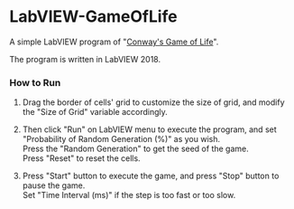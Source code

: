 # LabVIEW-GameOfLife
A simple LabVIEW program of "[Conway's Game of Life](https://en.wikipedia.org/wiki/Conway%27s_Game_of_Life)".

The program is written in LabVIEW 2018.

### How to Run
1. Drag the border of cells' grid to customize the size of grid,
and modify the "Size of Grid" variable accordingly.

2. Then click "Run" on LabVIEW menu to execute the program,
and set "Probability of Random Generation (%)" as you wish.  
Press the "Random Generation" to get the seed of the game.  
Press "Reset" to reset the cells.

3. Press "Start" button to execute the game,
and press "Stop" button to pause the game.  
 Set "Time Interval (ms)" if the step is too fast or too slow.
